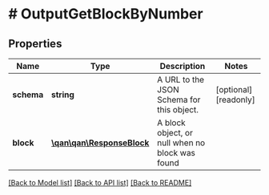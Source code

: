 # # OutputGetBlockByNumber

## Properties

Name | Type | Description | Notes
------------ | ------------- | ------------- | -------------
**schema** | **string** | A URL to the JSON Schema for this object. | [optional] [readonly]
**block** | [**\qan\qan\ResponseBlock**](ResponseBlock.md) | A block object, or null when no block was found |

[[Back to Model list]](../../README.md#models) [[Back to API list]](../../README.md#endpoints) [[Back to README]](../../README.md)
